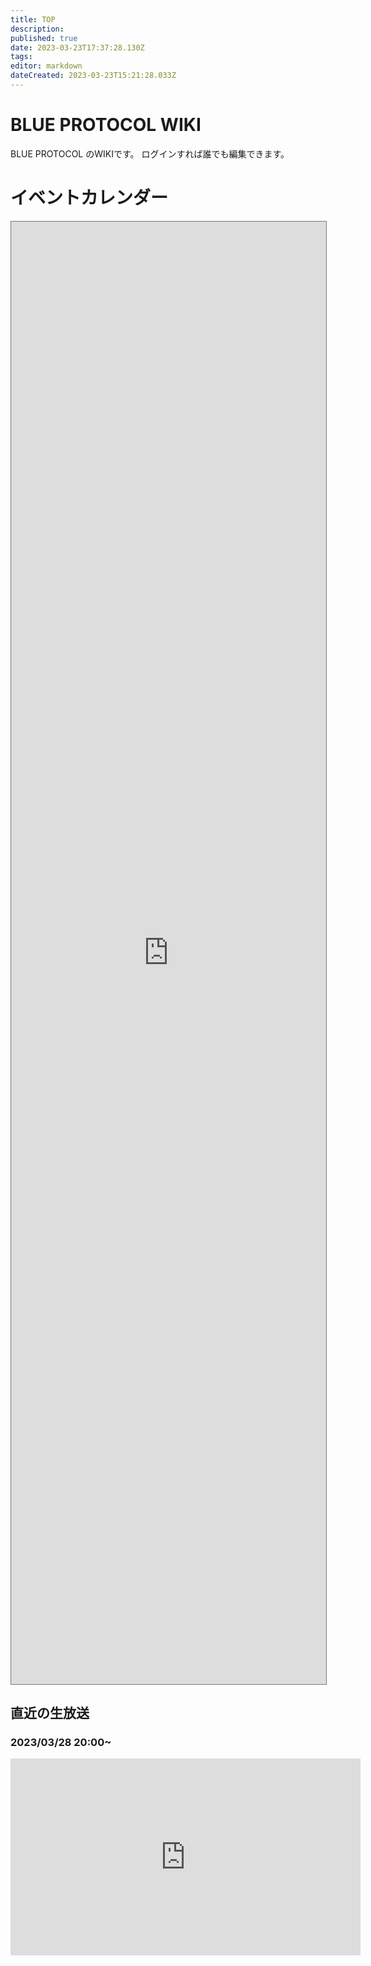 ```yaml
---
title: TOP
description: 
published: true
date: 2023-03-23T17:37:28.130Z
tags: 
editor: markdown
dateCreated: 2023-03-23T15:21:28.033Z
---
```


# BLUE PROTOCOL WIKI
BLUE PROTOCOL のWIKIです。
ログインすれば誰でも編集できます。

# イベントカレンダー
<iframe src="https://calendar.google.com/calendar/embed?height=600&wkst=2&bgcolor=%23B39DDB&ctz=Asia%2FTokyo&showTitle=0&showNav=1&showDate=1&showPrint=0&showTabs=1&showCalendars=0&showTz=1&src=MzczMjVmYTVhNTUxYzdiOTMzYjc5NmI2NjZhM2RiZTI2MTNmZGQwNjgyZmE2NzhkNzUyZGViYzE2MDg1MmY5NkBncm91cC5jYWxlbmRhci5nb29nbGUuY29t&color=%23AD1457" style="border:solid 1px #777" width="100%" height="60%" frameborder="0" scrolling="no"></iframe>

## 直近の生放送
### 2023/03/28 20:00~
<iframe width="560" height="315" src="https://www.youtube.com/embed/kgFkRcj_4tc" title="YouTube video player" frameborder="0" allow="accelerometer; autoplay; clipboard-write; encrypted-media; gyroscope; picture-in-picture; web-share" allowfullscreen></iframe>